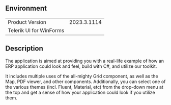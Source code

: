 ## Environment
<table>
	<tr>
		<td>Product Version</td>
		<td>2023.3.1114</td>
	</tr>
	<tr>
		<td>Telerik UI for WinForms</td>
	</tr>
</table>


## Description 

The application is aimed at providing you with a real-life example of how an ERP application could look and feel, build with C#, and utilize our toolkit.

It includes multiple uses of the all-mighty Grid component, as well as the Map, PDF viewer, and other components. Additionally, you can select one of the various themes (incl. Fluent, Material, etc) from the drop-down menu at the top and get a sense of how your application could look if you utilize them.

